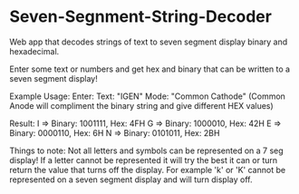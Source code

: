 # Seven-Segnment-String-Decoder

Web app that decodes strings of text to seven segment display binary and hexadecimal.

Enter some text or numbers and get hex and binary that can be written to a
seven segment display!

Example Usage:
Enter:
Text: "IGEN"
Mode: "Common Cathode" (Common Anode will compliment the binary string and give different HEX values)

Result:
I => Binary: 1001111, Hex: 4FH
G => Binary: 1000010, Hex: 42H
E => Binary: 0000110, Hex: 6H
N => Binary: 0101011, Hex: 2BH

Things to note: Not all letters and symbols can be represented on a 7 seg display! If a letter cannot be represented it will try the best it can or turn return the value that turns off the display.
For example 'k' or 'K' cannot be represented on a seven segment display and will turn display off.
